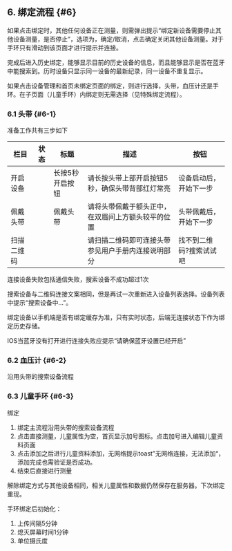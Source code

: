 ## 6\. 绑定流程 {#6}

如果点击绑定时，其他任何设备正在测量，则需弹出提示“绑定新设备需要停止其他设备测量，是否停止”，选项为，确定/取消，点击确定关闭其他设备测量。对于手环只有滑动到该页面才进行提示并连接。

完成后进入历史绑定，能够显示目前的历史设备的信息，而且能够显示是否在蓝牙中能搜索到。历时设备只显示同一设备的最新纪录，同一设备不重复显示。

如果点击设备管理和首页未绑定页面的绑定，则进行选择，头带，血压计还是手环。在子页面（儿童手环）内绑定则无需选择（见特殊绑定流程）。

### 6.1 头带 {#6-1}

准备工作共有三步如下

| 栏目 | 状态 | 标题 | 描述 | 按钮 |
| --- | --- | --- | --- | --- |
| 开启设备 | 　 | 长按5秒开启按钮 | 请长按头带上部开启按钮5秒，确保头带背部红灯常亮 | 设备启动后，开始下一步 |
| 佩戴头带 | 　 | 佩戴头带 | 请将头带佩戴于额头正中，在双眉间上方额头较平的位置 | 头带佩戴后，开始下一步 |
| 扫描二维码 | 　 | 　 | 请扫描二维码即可连接头带参见用户手册内连接说明部分 | 找不到二维码?搜索试试吧 |

连接设备失败包括通信失败，搜索设备不成功超过1次

搜索设备与二维码连接文案相同，但是再试一次重新进入设备列表选择。设备列表中提示“搜索设备中…”。

绑定设备以手机端是否有绑定缓存为准，只有实时状态，后端无连接状态下作为绑定历史存储。

IOS当蓝牙没有打开进行连接失败应提示“请确保蓝牙设置已经开启”

### 6.2 血压计 {#6-2}

沿用头带的搜索设备流程

### 6.3 儿童手环 {#6-3}

绑定

1.  绑定主流程沿用头带的搜索设备流程
2.  点击直接测量，儿童属性为空，首页显示加号图标。点击加号进入编辑儿童资料页面
3.  点击添加之后进行儿童资料添加，无网络提示toast”无网络连接，无法添加“，添加完成也需验证是否成功。
4.  结束后直接进行测量

解除绑定方式与其他设备相同，相关儿童属性和数据仍然保存在服务器。下次绑定重现。

手环绑定后初始化：

1.  上传间隔5分钟
2.  熄灭屏幕时间1分钟
3.  单位摄氏度